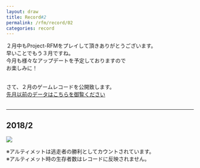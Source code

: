 ```yaml
---
layout: draw
title: Record#2
permalink: /rfm/record/02
categories: record
---
```


２月中もProject-RFMをプレイして頂きありがとうございます。<br>
早いことでもう３月ですね。<br>
今月も様々なアップデートを予定しておりますので<br>
お楽しみに！<br><br>


さて、２月のゲームレコードを公開致します。<br>
[先月以前のデータはこちらを御覧ください](http://web.njj12.net/rfm/record/01) <br>
  
  
----------------------------------------  
## 2018/2
<img src="http://web.njj12.net/public/images/record/201802.png"><br>

※アルティメットは逃走者の勝利としてカウントされています。<br>
※アルティメット時の生存者数はレコードに反映されません。<br>
